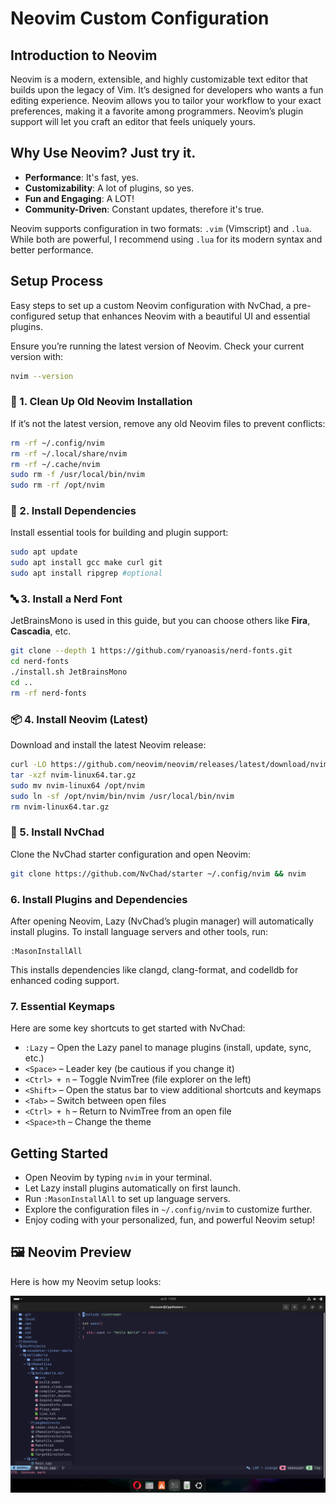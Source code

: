 # Neovim Custom Configuration

## Introduction to Neovim

Neovim is a modern, extensible, and highly customizable text editor that builds upon the legacy of Vim. It’s designed for developers who wants a fun editing experience. Neovim allows you to tailor your workflow to your exact preferences, making it a favorite among programmers. Neovim’s plugin support will let you craft an editor that feels uniquely yours.

## Why Use Neovim? Just try it.
- **Performance**: It's fast, yes.
- **Customizability**: A lot of plugins, so yes. 
- **Fun and Engaging**: A LOT!
- **Community-Driven**: Constant updates, therefore it's true.

Neovim supports configuration in two formats: `.vim` (Vimscript) and `.lua`. While both are powerful, I recommend using `.lua` for its modern syntax and better performance.

## Setup Process

Easy steps to set up a custom Neovim configuration with NvChad, a pre-configured setup that enhances Neovim with a beautiful UI and essential plugins.



Ensure you’re running the latest version of Neovim. Check your current version with:

```bash
nvim --version
```

### 🧹 1. Clean Up Old Neovim Installation

If it’s not the latest version, remove any old Neovim files to prevent conflicts:

```bash
rm -rf ~/.config/nvim
rm -rf ~/.local/share/nvim
rm -rf ~/.cache/nvim
sudo rm -f /usr/local/bin/nvim
sudo rm -rf /opt/nvim
```



### 🧰 2. Install Dependencies

Install essential tools for building and plugin support:

```bash
sudo apt update
sudo apt install gcc make curl git
sudo apt install ripgrep #optional
```



### 🔤 3. Install a Nerd Font

JetBrainsMono is used in this guide, but you can choose others like **Fira**, **Cascadia**, etc.

```bash
git clone --depth 1 https://github.com/ryanoasis/nerd-fonts.git
cd nerd-fonts
./install.sh JetBrainsMono
cd ..
rm -rf nerd-fonts
```


### 📦 4. Install Neovim (Latest)

Download and install the latest Neovim release:

```bash
curl -LO https://github.com/neovim/neovim/releases/latest/download/nvim-linux64.tar.gz
tar -xzf nvim-linux64.tar.gz
sudo mv nvim-linux64 /opt/nvim
sudo ln -sf /opt/nvim/bin/nvim /usr/local/bin/nvim
rm nvim-linux64.tar.gz
```



### 🌟 5. Install NvChad

Clone the NvChad starter configuration and open Neovim:

```bash
git clone https://github.com/NvChad/starter ~/.config/nvim && nvim
```



### 6. Install Plugins and Dependencies

After opening Neovim, Lazy (NvChad’s plugin manager) will automatically install plugins. To install language servers and other tools, run:

```vim
:MasonInstallAll
```

This installs dependencies like clangd, clang-format, and codelldb for enhanced coding support.



### 7. Essential Keymaps

Here are some key shortcuts to get started with NvChad:

- `:Lazy` – Open the Lazy panel to manage plugins (install, update, sync, etc.)  
- `<Space>` – Leader key (be cautious if you change it)  
- `<Ctrl> + n` – Toggle NvimTree (file explorer on the left)  
- `<Shift>` – Open the status bar to view additional shortcuts and keymaps  
- `<Tab>` – Switch between open files  
- `<Ctrl> + h` – Return to NvimTree from an open file  
- `<Space>th` – Change the theme


## Getting Started

- Open Neovim by typing `nvim` in your terminal.  
- Let Lazy install plugins automatically on first launch.  
- Run `:MasonInstallAll` to set up language servers.  
- Explore the configuration files in `~/.config/nvim` to customize further.  
- Enjoy coding with your personalized, fun, and powerful Neovim setup!



## 🖼️ Neovim Preview

Here is how my Neovim setup looks:

![Neovim Screenshot](./nvm.png)




